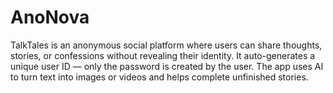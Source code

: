 # AnoNova
TalkTales is an anonymous social platform where users can share thoughts, stories, or confessions without revealing their identity. It auto-generates a unique user ID — only the password is created by the user. The app uses AI to turn text into images or videos and helps complete unfinished stories. 
